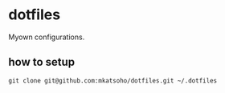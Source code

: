# dotfiles

Myown configurations.

## how to setup

```
git clone git@github.com:mkatsoho/dotfiles.git ~/.dotfiles



```
